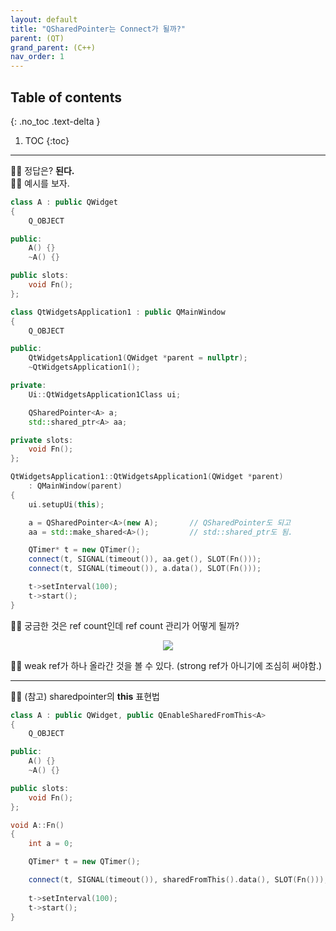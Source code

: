 ```yaml
---
layout: default
title: "QSharedPointer는 Connect가 될까?"
parent: (QT)
grand_parent: (C++)
nav_order: 1
---
```


## Table of contents
{: .no_toc .text-delta }

1. TOC
{:toc}

---

🏄‍♂️ 정답은? **된다.**<br>
🏄‍♂️ 예시를 보자.

```cpp
class A : public QWidget
{
    Q_OBJECT

public:
    A() {}
    ~A() {}

public slots:
    void Fn();
};

class QtWidgetsApplication1 : public QMainWindow
{
    Q_OBJECT

public:
    QtWidgetsApplication1(QWidget *parent = nullptr);
    ~QtWidgetsApplication1();

private:
    Ui::QtWidgetsApplication1Class ui;

    QSharedPointer<A> a;
    std::shared_ptr<A> aa;

private slots:
    void Fn();
};
```

```cpp
QtWidgetsApplication1::QtWidgetsApplication1(QWidget *parent)
    : QMainWindow(parent)
{
    ui.setupUi(this);

    a = QSharedPointer<A>(new A);       // QSharedPointer도 되고
    aa = std::make_shared<A>();         // std::shared_ptr도 됨.

    QTimer* t = new QTimer();
    connect(t, SIGNAL(timeout()), aa.get(), SLOT(Fn()));
    connect(t, SIGNAL(timeout()), a.data(), SLOT(Fn()));

    t->setInterval(100);
    t->start();
}
```

🏄‍♂️ 궁금한 것은 ref count인데 ref count 관리가 어떻게 될까?

<p align="center">
  <img src="https://taehyungs-programming-blog.github.io/blog/assets/images/cpp/qt/connect-shared-ptr-1.png"/>
</p>

🏄‍♂️ weak ref가 하나 올라간 것을 볼 수 있다. (strong ref가 아니기에 조심히 써야함.)

---

🏄‍♂️ (참고) sharedpointer의 **this** 표현법

```cpp
class A : public QWidget, public QEnableSharedFromThis<A>
{
    Q_OBJECT

public:
    A() {}
    ~A() {}

public slots:
    void Fn();
};
```

```cpp
void A::Fn()
{
    int a = 0;

    QTimer* t = new QTimer();

    connect(t, SIGNAL(timeout()), sharedFromThis().data(), SLOT(Fn()));
    
    t->setInterval(100);
    t->start();
}
```
